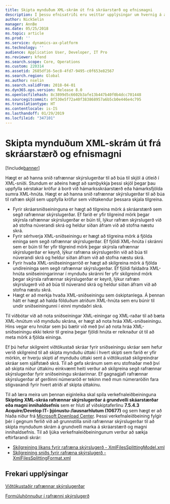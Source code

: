 ```yaml
---
title: Skipta mynduðum XML-skrám út frá skráarstærð og efnismagni
description: Í þessu efnisatriði eru veittar upplýsingar um hvernig á að skipta mynduðum skrám út frá stærð og efnismagni.
author: NickSelin
manager: AnnBe
ms.date: 05/25/2018
ms.topic: article
ms.prod: ''
ms.service: dynamics-ax-platform
ms.technology: ''
audience: Application User, Developer, IT Pro
ms.reviewer: kfend
ms.search.scope: Core, Operations
ms.custom: 220314
ms.assetid: 2685df16-5ec8-4fd7-9495-c0f653e82567
ms.search.region: Global
ms.author: nselin
ms.search.validFrom: 2018-04-01
ms.dyn365.ops.version: Release 8.0
ms.openlocfilehash: 8c3899d5c6602b3afe13b447b40f0b4dcc701448
ms.sourcegitcommit: 0f530e5f72a40f383868957a6b5cb0e446e4c795
ms.translationtype: HT
ms.contentlocale: is-IS
ms.lasthandoff: 01/29/2019
ms.locfileid: "347101"
---
```

# <a name="split-generated-xml-files-based-on-file-size-and-content-quantity"></a>Skipta mynduðum XML-skrám út frá skráarstærð og efnismagni

[!include[banner](../includes/banner.md)]

Hægt er að hanna snið rafrænnar skýrslugerðar til að búa til skjöl á útleið í XML-sniði. Stundum er aðeins hægt að samþykkja þessi skjöl þegar þau uppfylla sérstakar kröfur á borð við hámarksskráarstærð eða hámarksfjölda sumra XML-hnúta. Hægt er að hanna snið rafrænnar skýrslugerðar til að búa til rafræn skjöl sem uppfylla kröfur sem viðtakendur þessara skjala tilgreina.

- Fyrir skráarsniðseininguna er hægt að tilgreina mörk á skráarstærð sem segð rafrænnar skýrslugerðar. Ef farið er yfir tilgreind mörk þegar skýrsla rafrænnar skýrslugerðar er búin til, lýkur rafræn skýrslugerð við að stofna núverandi skrá og heldur síðan áfram við að stofna næstu skrá.
- Fyrir sérhverja XML-sniðseiningu er hægt að tilgreina mörk á fjölda eininga sem segð rafrænnar skýrslugerðar. Ef fjöldi XML-hnúta í skránni sem er búin til fer yfir tilgreind mörk þegar skýrsla rafrænnar skýrslugerðar er keyrð, lýkur rafræna skýrslugerðin við að búa til núverandi skrá og heldur síðan áfram við að stofna næstu skrá.
- Fyrir hvaða XML-sniðseiningarröð er hægt að skilgreina mörk á fjölda undireininga sem segð rafrænnar skýrslugerðar. Ef fjöldi faldaðra XML-hnúta sniðseiningarinnar í mynduðu skránni fer yfir skilgreind mörk þegar skýrsla rafrænnar skýrslugerðar er keyrð, lýkur rafræn skýrslugerð við að búa til núverand skrá og heldur síðan áfram við að stofna næstu skrá.
- Hægt er að merkja hvaða XML-sniðseiningu sem óskiptanlega. Á þennan hátt er hægt að halda földuðum atriðum XML-hnúta sem eru búnir til undir sniðseiningunni í einni myndaðri skrá.

Til viðbótar við að nota sniðseiningar XML-einingar og XML-raðar til að bæta XML-hnútum við mynduðu skrána, er hægt að nota hráa XML-sniðseiningu. Hins vegar eru hnútar sem þú bætir við með því að nota hráa XML-sniðseiningu ekki teknir til greina þegar fjöldi hnúta er reiknaður út til að meta mörk á fjölda eininga.

Ef þú hefur skilgreint viðtökustað skráar fyrir sniðseiningu skráar sem hefur verið skilgreind til að skipta mynduðu úttaki í hvert skipti sem farið er yfir mörkin, er hverju skipti af mynduðu úttaki sent á viðtökustað skilgreindrar skráar sem sjálfstæð skrá. Til að gefa skránum sem eru stofnaðar með því að skipta niður úttakinu einkvæmt heiti verður að skilgreina segð rafrænnar skýrslugerðar fyrir sniðseiningu skráarinnar. Ef gagnagjafi rafrænnar skýrslugerðar af gerðinni númeraröð er tekinn með mun númeraröðin fara stigvaxandi fyrir hvert atriði af skipta úttakinu.

Til að læra meira um þennan eiginleika skal spila verkefnaleiðbeininguna **Skipting XML-skráa rafrænnar skýrslugerðar á grundvelli skáarstærðar eða magni innihaldsefnis** sem er hluti af viðskiptaferlinu **7.5.4.3 Acquire/Develop IT- þjónustu-/lausnarhlutum (10677)** og sem hægt er að hlaða niður frá [Microsoft Download Center](https://go.microsoft.com/fwlink/?linkid=874684). Þessi verkefnaleiðbeining fylgir þér í gegnum ferlið við að grunnstilla snið rafrænnar skýrslugerðar til að skipta mynduðum skrám á grundvelli marka á skráarstærð og magni innihaldsefnis. Til að ljúka verkefnaleiðbeiningunum verður að sækja eftirfarandi skrár:

- [Skilgreining líkans fyrir rafræna skýrslugerð - XmlFilesSplittingModel.xml](https://go.microsoft.com/fwlink/?linkid=874111)
- [Skilgreining sniðs fyrir rafræna skýrslugerð - XmlFilesSplittingFormat.xml](https://go.microsoft.com/fwlink/?linkid=874111)

## <a name="additional-resources"></a>Frekari upplýsingar
[Viðtökustaðir rafrænnar skýrslugerðar](electronic-reporting-destinations.md)

[Formúluhönnuður í rafrænni skýrslugerð](general-electronic-reporting-formula-designer.md)
